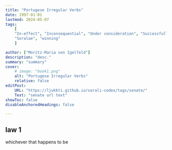 ```yaml
---
title: "Portugese Irregular Verbs" 
date: 1997-01-01
lastmod: 2024-05-07
tags:
    [
    "In-effect", "Inconsequential", "Under consideration", "Successfully Enacted", "Amended", "Superceded", "Archived", 
    "Soralae", "winning"
    ]

author: ["Moritz-Maria von Igelfeld"]
description: "desc."
summary: "summary"
cover:
    # image: "book1.png"
    alt: "Portugese Irregular Verbs"
    relative: false
editPost:
    URL: "https://ljukkti.github.io/sorali-codex/tags/senate/" 
    Text: "senate url text"
showToc: false
disableAnchoredHeadings: false

---
```

## law 1
whichever that happens to be
